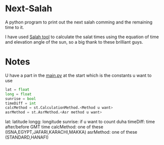 # Next-Salah
A python program to print out the next salah comming and the remaining time to it.

I have used [Salah tool](https://pypi.org/project/salat/) to calculate the salat times using the equation of time and elevation angle of the sun, so a big thank to these brilliant guys.

# Notes

U have a part in the [main.py](./main.py) at the start which is the constants u want to use

```py
lat = float
long = float
sunrise = bool
timeDiff = int
calcMethod = st.CalculationMethod.<Method u want>
asrMethod = st.AsrMethod.<Asr method u want>
```
lat: latitude
longg: longitude
sunrise: if u want to count duha
timeDiff: time after/before GMT time
calcMethod: one of these (ISNA,EGYPT,JAFARI,KARACHI,MAKKA)
asrMethod: one of these (STANDARD,HANAFI)
